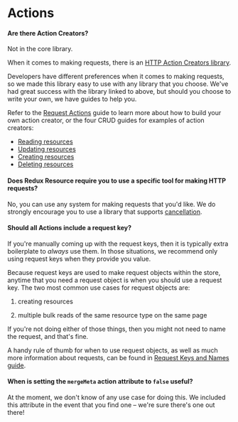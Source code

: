# Actions

#### Are there Action Creators?

Not in the core library.

When it comes to making requests, there is an
[HTTP Action Creators library](../extras/redux-resource-xhr.md).

Developers have different preferences when it comes to making requests, so
we made this library easy to use with any library that you choose. We've
had great success with the library linked to above, but should you choose to
write your own, we have guides to help you.

Refer to the [Request Actions](../requests/request-actions.md) guide to learn more
about how to build your own action creator, or the four CRUD guides for examples
of action creators:

- [Reading resources](../requests/reading-resources.md)
- [Updating resources](../requests/reading-resources.md)
- [Creating resources](../requests/reading-resources.md)
- [Deleting resources](../requests/reading-resources.md)

#### Does Redux Resource require you to use a specific tool for making HTTP requests?

No, you can use any system for making requests that you'd like. We do strongly encourage
you to use a library that supports [cancellation](../recipes/canceling-requests.md).

#### Should all Actions include a request key?

If you're manually coming up with the request keys, then it is typically extra boilerplate
to _always_ use them. In those situations, we recommend only using request keys
when they provide you value.

Because request keys are used to make request objects within the store, anytime that you need a
request object is when you should use a request key. The two most common use cases for request
objects are:

1. creating resources

2. multiple bulk reads of the same resource type on the same page

If you're not doing either of those things, then you might not need to name the request,
and that's fine.

A handy rule of thumb for when to use request objects, as well as much more
information about requests, can be found in
[Request Keys and Names guide](../requests/keys-and-names.md#when-to-use-request-keys).

#### When is setting the `mergeMeta` action attribute to `false` useful?

At the moment, we don't know of any use case for doing this. We included this attribute
in the event that you find one – we're sure there's one out there!
